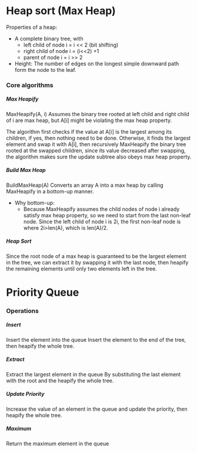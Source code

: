 # Heap sort (Max Heap)
Properties of a heap:
- A complete binary tree, with 
	- left child of node i = i << 2 (bit shifting)
	- right child of node i = (i<<2) +1
	- parent of node i = i >> 2
- Height: The number of edges on the longest simple downward path form the node to the leaf.
### Core algorithms
##### Max Heapify
MaxHeapify(A, i)
Assumes the binary tree rooted at left child and right child of i are max heap, but A\[i\] might be violating the max heap property.

The algorithm first checks if the value at A\[i\] is the largest among its children, if yes, then nothing need to be done.
Otherwise, it finds the largest element and swap it with A\[i\], then recursively MaxHeapify the binary tree rooted at the swapped children, since its value decreased after swapping, the algorithm makes sure the update subtree also obeys max heap property.


##### Build Max Heap
BuildMaxHeap(A)
Converts an array A into a max heap by calling MaxHeapify in a bottom-up manner.
- Why bottom-up:
	- Because MaxHeapify assumes the child nodes of node i already satisfy max heap property, so we need to start from the last non-leaf node. Since the left child of node i is 2i, the first non-leaf node is where 2i>len(A), which is len(A)/2.
	
##### Heap Sort
Since the root node of a max heap is guaranteed to be the largest element in the tree, we can extract it by swapping it with the last node, then heapify the remaining elements until only two elements left in the tree.
# Priority Queue
### Operations
##### Insert
Insert the element into the queue
Insert the element to the end of the tree, then heapify the whole tree.
##### Extract
Extract the largest element in the queue
By substituting the last element with the root and the heapify the whole tree.
##### Update Priority
Increase the value of an element in the queue and update the priority, then heapify the whole tree.
##### Maximum
Return the maximum element in the queue
